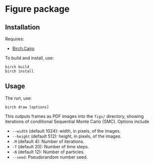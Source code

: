 # Figure package

## Installation

Requires:

  * [Birch.Cairo](https://github.com/lawmurray/Birch.Cairo)

To build and install, use:

    birch build
    birch install
    
## Usage
    
The run, use:

    birch draw [options]

This outputs frames as PDF images into the `figs/` directory, showing
iterations of conditional Sequential Monte Carlo (SMC). Options include

  * `--width` (default 1024): width, in pixels, of the images.
  * `--height` (default 512): height, in pixels, of the images.
  * `-M` (default 4): Number of iterations.
  * `-T` (default 20): Number of time steps.
  * `-N` (default 12): Number of particles.
  * `--seed`: Pseudorandom number seed.
